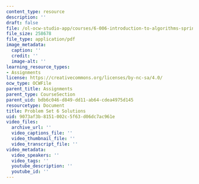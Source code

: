 ```yaml
---
content_type: resource
description: ''
draft: false
file: /ol-ocw-studio-app/courses/6-006-introduction-to-algorithms-spring-2020/9073af3b8151002c5f63d06dc7ac961e_MIT6_006S20_ps6_solutions.pdf
file_size: 258678
file_type: application/pdf
image_metadata:
  caption: ''
  credit: ''
  image-alt: ''
learning_resource_types:
- Assignments
license: https://creativecommons.org/licenses/by-nc-sa/4.0/
ocw_type: OCWFile
parent_title: Assignments
parent_type: CourseSection
parent_uid: bdb6c046-d849-dd11-ab64-cdea4975d145
resourcetype: Document
title: Problem Set 6 Solutions
uid: 9073af3b-8151-002c-5f63-d06dc7ac961e
video_files:
  archive_url: ''
  video_captions_file: ''
  video_thumbnail_file: ''
  video_transcript_file: ''
video_metadata:
  video_speakers: ''
  video_tags: ''
  youtube_description: ''
  youtube_id: ''
---
```


